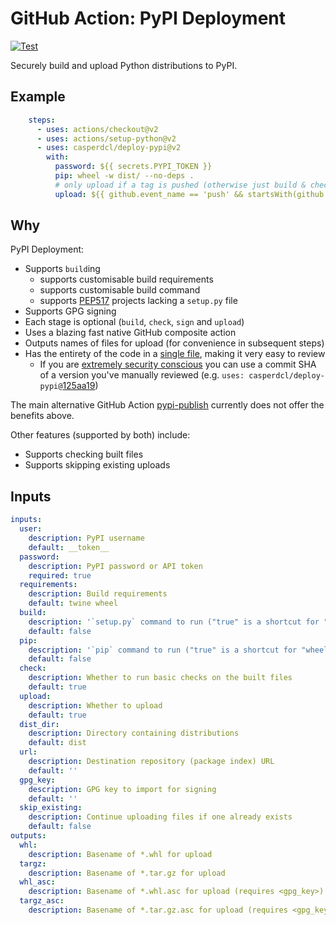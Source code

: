 GitHub Action: PyPI Deployment
==============================

[![Test](https://github.com/casperdcl/deploy-pypi/actions/workflows/test.yml/badge.svg)](https://github.com/casperdcl/deploy-pypi/actions/workflows/test.yml)

Securely build and upload Python distributions to PyPI.

## Example

```yaml
    steps:
      - uses: actions/checkout@v2
      - uses: actions/setup-python@v2
      - uses: casperdcl/deploy-pypi@v2
        with:
          password: ${{ secrets.PYPI_TOKEN }}
          pip: wheel -w dist/ --no-deps .
          # only upload if a tag is pushed (otherwise just build & check)
          upload: ${{ github.event_name == 'push' && startsWith(github.event.ref, 'refs/tags') }}
```

## Why

PyPI Deployment:

- Supports `build`ing
  + supports customisable build requirements
  + supports customisable build command
  + supports [PEP517](https://www.python.org/dev/peps/pep-0517) projects lacking a `setup.py` file
- Supports GPG signing
- Each stage is optional (`build`, `check`, `sign` and `upload`)
- Uses a blazing fast native GitHub composite action
- Outputs names of files for upload (for convenience in subsequent steps)
- Has the entirety of the code in a [single file](https://github.com/casperdcl/deploy-pypi/blob/master/action.yml), making it very easy to review
  + If you are [extremely security conscious](https://github.com/casperdcl/deploy-pypi/issues/6#issuecomment-721954322) you can use a commit SHA of a version you've manually reviewed (e.g. `uses: casperdcl/deploy-pypi@`[125aa19](https://github.com/casperdcl/deploy-pypi/commit/125aa19bf9c5a273d5f45648af4b4cb42ca3ddc1))

The main alternative GitHub Action
[pypi-publish](https://github.com/marketplace/actions/pypi-publish)
currently does not offer the benefits above.

Other features (supported by both) include:

- Supports checking built files
- Supports skipping existing uploads

## Inputs

```yaml
inputs:
  user:
    description: PyPI username
    default: __token__
  password:
    description: PyPI password or API token
    required: true
  requirements:
    description: Build requirements
    default: twine wheel
  build:
    description: '`setup.py` command to run ("true" is a shortcut for "clean sdist -d <dist_dir> bdist_wheel -d <dist_dir>")'
    default: false
  pip:
    description: '`pip` command to run ("true" is a shortcut for "wheel -w <dist_dir> --no-deps .")'
    default: false
  check:
    description: Whether to run basic checks on the built files
    default: true
  upload:
    description: Whether to upload
    default: true
  dist_dir:
    description: Directory containing distributions
    default: dist
  url:
    description: Destination repository (package index) URL
    default: ''
  gpg_key:
    description: GPG key to import for signing
    default: ''
  skip_existing:
    description: Continue uploading files if one already exists
    default: false
outputs:
  whl:
    description: Basename of *.whl for upload
  targz:
    description: Basename of *.tar.gz for upload
  whl_asc:
    description: Basename of *.whl.asc for upload (requires <gpg_key>)
  targz_asc:
    description: Basename of *.tar.gz.asc for upload (requires <gpg_key>)
```
